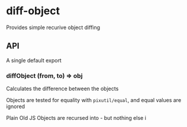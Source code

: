 # diff-object

Provides simple recurive object diffing

## API

A single default export

### diffObject (from, to) => obj

Calculates the difference between the objects

Objects are tested for equality with `pixutil/equal`, and equal values
are ignored

Plain Old JS Objects are recursed into - but nothing else i

